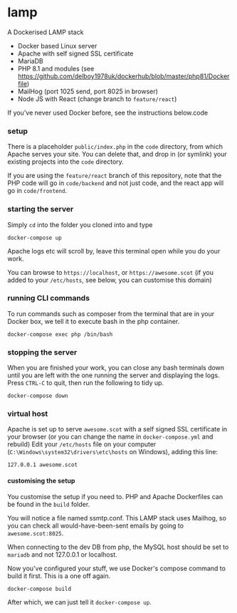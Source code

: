 lamp 
====

A Dockerised LAMP stack

 - Docker based Linux server
 - Apache with self signed SSL certificate
 - MariaDB
 - PHP 8.1 and modules (see https://github.com/delboy1978uk/dockerhub/blob/master/php81/Dockerfile)
 - MailHog (port 1025 send, port 8025 in browser)
 - Node JS with React (change branch to `feature/react`)
 
 If you've never used Docker before, see the instructions below.code
 
### setup
There is a placeholder `public/index.php` in the `code` directory, from which Apache serves your site. You can delete that, and drop in (or symlink) your existing projects into the `code` directory.

If you are using the `feature/react` branch of this repository, note that the PHP code will go in `code/backend` and not just code, and the react app will go in `code/frontend`.
 
### starting the server
Simply `cd` into the folder you cloned into and type
```
docker-compose up
``` 
Apache logs etc will scroll by, leave this terminal open while you do your work. 

You can browse to `https://localhost`, or `https://awesome.scot` (if you added to your `/etc/hosts`, see below, you can customise this domain)

### running CLI commands
To run commands such as composer from the terminal that are in your Docker box, we tell it to execute bash in the php container.
```
docker-compose exec php /bin/bash
```
### stopping the server
When you are finished your work, you can close any bash terminals down until you are left with the one running the server 
and displaying the logs. Press `CTRL-C` to quit, then run the following to tidy up.
```
docker-compose down
```
 ### virtual host
 Apache is set up to serve `awesome.scot` with a self signed SSL certificate in your browser (or you can change the name in `docker-compose.yml` and rebuild)
 Edit your `/etc/hosts` file on your computer (`C:\Windows\system32\drivers\etc\hosts` on Windows), adding this line:
 ```
 127.0.0.1 awesome.scot
 ```
#### customising the setup
You customise the setup if you need to. PHP and Apache Dockerfiles can be found in the `build` folder. 

You will notice a file named ssmtp.conf. This LAMP stack uses Mailhog, so you can check all would-have-been-sent emails 
by going to `awesome.scot:8025`.

When connecting to the dev DB from php, the MySQL host should be set to `mariadb` and not 127.0.0.1 or localhost.

Now you've configured your stuff, we use Docker's compose command to build it first. This is a one off again.
```
docker-compose build
```

After which, we can just tell it `docker-compose up`. 

